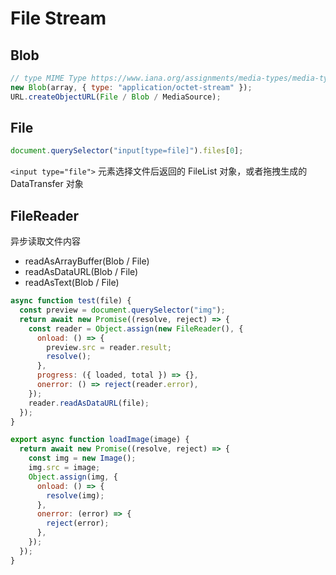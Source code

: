 # File Stream

## Blob

```js
// type MIME Type https://www.iana.org/assignments/media-types/media-types.xhtml
new Blob(array, { type: "application/octet-stream" });
URL.createObjectURL(File / Blob / MediaSource);
```

## File

```js
document.querySelector("input[type=file]").files[0];
```

`<input type="file">` 元素选择文件后返回的 FileList 对象，或者拖拽生成的 DataTransfer 对象

## FileReader

异步读取文件内容

- readAsArrayBuffer(Blob / File)
- readAsDataURL(Blob / File)
- readAsText(Blob / File)

```js
async function test(file) {
  const preview = document.querySelector("img");
  return await new Promise((resolve, reject) => {
    const reader = Object.assign(new FileReader(), {
      onload: () => {
        preview.src = reader.result;
        resolve();
      },
      progress: ({ loaded, total }) => {},
      onerror: () => reject(reader.error),
    });
    reader.readAsDataURL(file);
  });
}

export async function loadImage(image) {
  return await new Promise((resolve, reject) => {
    const img = new Image();
    img.src = image;
    Object.assign(img, {
      onload: () => {
        resolve(img);
      },
      onerror: (error) => {
        reject(error);
      },
    });
  });
}
```
